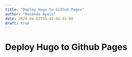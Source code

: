 ```yaml
---
title: "Deploy Hugo to Github Pages"
author: "Rosendo Ayala"
date: 2024-04-02T10:42:05-03:00
draft: true
---
```


# Deploy Hugo to Github Pages
